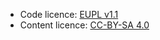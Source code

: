 - Code licence: [EUPL v1.1][df1]
- Content licence: [CC-BY-SA 4.0][df2]

[df1]: <http://ec.europa.eu/idabc/eupl.html>
[df2]: <https://creativecommons.ellak.gr/2015/08/21/enas-aplos-odigos-gia-tis-adies-creative-commons-4-0/>
